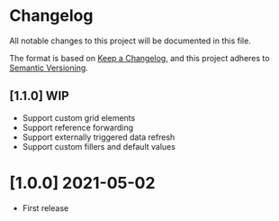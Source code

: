# Changelog

All notable changes to this project will be documented in this file.

The format is based on [Keep a Changelog](https://keepachangelog.com/en/1.0.0/),
and this project adheres to [Semantic Versioning](https://semver.org/spec/v2.0.0.html).

## [1.1.0] WIP

-   Support custom grid elements
-   Support reference forwarding
-   Support externally triggered data refresh
-   Support custom fillers and default values

# [1.0.0] 2021-05-02

-   First release
